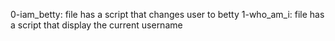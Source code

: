 0-iam_betty: file has a script that changes user to betty
1-who_am_i: file has a script that display the current username
